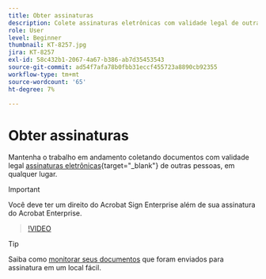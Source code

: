 ```yaml
---
title: Obter assinaturas
description: Colete assinaturas eletrônicas com validade legal de outras pessoas em qualquer lugar e mantenha o trabalho em andamento
role: User
level: Beginner
thumbnail: KT-8257.jpg
jira: KT-8257
exl-id: 58c432b1-2067-4a67-b386-ab7d35453543
source-git-commit: ad54f7afa78b0fbb31eccf455723a8890cb92355
workflow-type: tm+mt
source-wordcount: '65'
ht-degree: 7%

---
```


# Obter assinaturas

Mantenha o trabalho em andamento coletando documentos com validade legal [assinaturas eletrônicas](https://www.adobe.com/br/acrobat/online/request-signature.html){target="_blank"} de outras pessoas, em qualquer lugar.

>[!IMPORTANT]
>
>Você deve ter um direito do Acrobat Sign Enterprise além de sua assinatura do Acrobat Enterprise.

>[!VIDEO](https://video.tv.adobe.com/v/338359?quality=12&learn=on&hidetitle=true)

>[!TIP]
>
>Saiba como [monitorar seus documentos](track.md) que foram enviados para assinatura em um local fácil.

